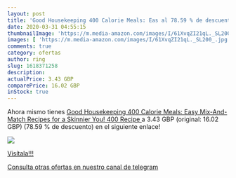 ```yaml
---
layout: post
title: 'Good Housekeeping 400 Calorie Meals: Eas al 78.59 % de descuento'
date: 2020-03-31 04:55:15
thumbnailImage: 'https://m.media-amazon.com/images/I/61XvqZI21qL._SL200_.jpg'
images: [ 'https://m.media-amazon.com/images/I/61XvqZI21qL._SL200_.jpg' ]
comments: true
category: ofertas
author: ring
slug: 1618371258
description:
actualPrice: 3.43 GBP
comparePrice: 16.02 GBP
inStock: true
---
```


Ahora mismo tienes [Good Housekeeping 400 Calorie Meals: Easy Mix-And-Match Recipes for a Skinnier You!  400 Recipe ](https://www.amazon.co.uk/dp/1618371258/?tag=redken01-21) a 3.43 GBP (original: 16.02 GBP) (78.59 %  de descuento) en el siguiente enlace!

[![](https://m.media-amazon.com/images/I/61XvqZI21qL._SL200_.jpg)](https://www.amazon.co.uk/dp/1618371258/?tag=redken01-21)

[Visítala!!!](https://www.amazon.co.uk/dp/1618371258/?tag=redken01-21)

[Consulta otras ofertas en nuestro canal de telegram](https://t.me/s/ofertas25)
